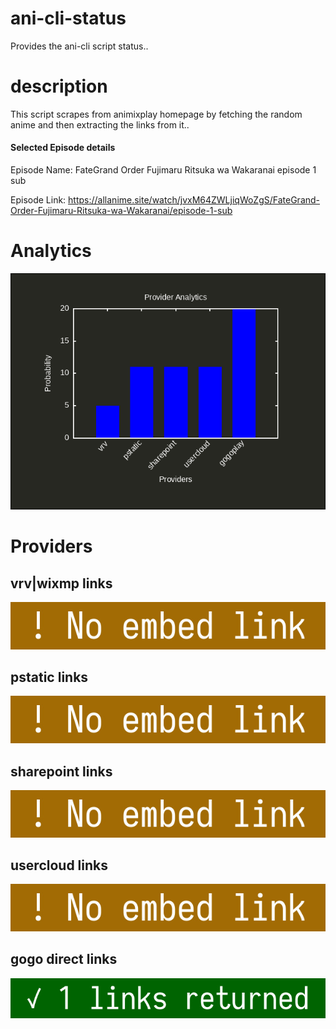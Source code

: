 # ani-cli-status
Provides the ani-cli script status..

# description
This script scrapes from animixplay homepage by fetching the random anime and then extracting the links from it..

#### Selected Episode details

Episode Name: FateGrand Order Fujimaru Ritsuka wa Wakaranai episode 1 sub

Episode Link: https://allanime.site/watch/jvxM64ZWLjiqWoZgS/FateGrand-Order-Fujimaru-Ritsuka-wa-Wakaranai/episode-1-sub
 
# Analytics

<img src="./analytics.png">

# Providers

##  vrv|wixmp links

<img src="./images/vrv.jpg">

##  pstatic links

<img src="./images/pstatic.jpg">

##  sharepoint links

<img src="./images/sharepoint.jpg">

##  usercloud links

<img src="./images/usercloud.jpg">

## gogo direct links

<img src="./images/gogoplay.jpg">
